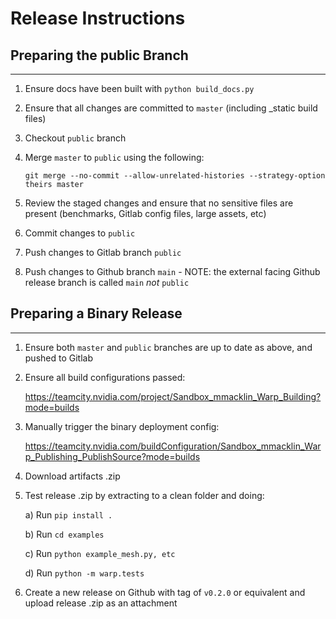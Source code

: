 Release Instructions
====================


Preparing the public Branch
---------------------------
---------------------------

1) Ensure docs have been built with `python build_docs.py`

2) Ensure that all changes are committed to `master` (including _static build files)

3) Checkout `public` branch

4) Merge `master` to `public` using the following:

    `git merge --no-commit --allow-unrelated-histories --strategy-option theirs master`

5) Review the staged changes and ensure that no sensitive files are present (benchmarks, Gitlab config files, large assets, etc)

6) Commit changes to `public`

7) Push changes to Gitlab branch `public`

8) Push changes to Github branch `main` - NOTE: the external facing Github release branch is called `main` *not* `public`


Preparing a Binary Release
---------------------------
---------------------------

1) Ensure both `master` and `public` branches are up to date as above, and pushed to Gitlab

2) Ensure all build configurations passed:

    https://teamcity.nvidia.com/project/Sandbox_mmacklin_Warp_Building?mode=builds

3) Manually trigger the binary deployment config:

    https://teamcity.nvidia.com/buildConfiguration/Sandbox_mmacklin_Warp_Publishing_PublishSource?mode=builds

4) Download artifacts .zip

5) Test release .zip by extracting to a clean folder and doing:

    a) Run `pip install .`

    b) Run `cd examples`

    c) Run `python example_mesh.py, etc`

    d) Run `python -m warp.tests`
    
5) Create a new release on Github with tag of `v0.2.0` or equivalent and upload release .zip as an attachment




